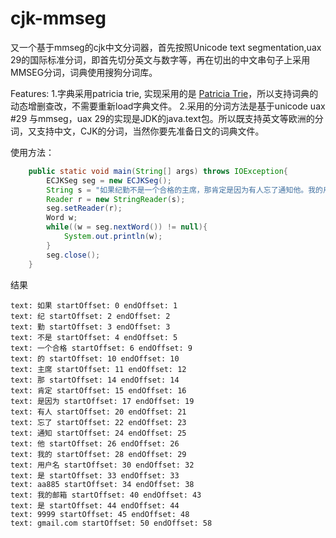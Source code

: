 # cjk-mmseg
又一个基于mmseg的cjk中文分词器，首先按照Unicode text segmentation,uax 29的国际标准分词，即首先切分英文与数字等，再在切出的中文串句子上采用MMSEG分词，词典使用搜狗分词库。

Features:
1.字典采用patricia trie, 实现采用的是 [Patricia Trie](https://github.com/rkapsi/patricia-trie)，所以支持词典的动态增删查改，不需要重新load字典文件。
2.采用的分词方法是基于unicode uax #29 与mmseg，uax 29的实现是JDK的java.text包。所以既支持英文等欧洲的分词，又支持中文，CJK的分词，当然你要先准备日文的词典文件。

使用方法：
```java
	public static void main(String[] args) throws IOException{
		ECJKSeg seg = new ECJKSeg();
		String s = "如果纪勤不是一个合格的主席，那肯定是因为有人忘了通知他。我的用户名是aa885,我的邮箱是9999@gmail.com.";
		Reader r = new StringReader(s);
		seg.setReader(r);
		Word w;
		while((w = seg.nextWord()) != null){
			System.out.println(w);
		}
		seg.close();
	}
```
结果
```
text: 如果 startOffset: 0 endOffset: 1
text: 纪 startOffset: 2 endOffset: 2
text: 勤 startOffset: 3 endOffset: 3
text: 不是 startOffset: 4 endOffset: 5
text: 一个合格 startOffset: 6 endOffset: 9
text: 的 startOffset: 10 endOffset: 10
text: 主席 startOffset: 11 endOffset: 12
text: 那 startOffset: 14 endOffset: 14
text: 肯定 startOffset: 15 endOffset: 16
text: 是因为 startOffset: 17 endOffset: 19
text: 有人 startOffset: 20 endOffset: 21
text: 忘了 startOffset: 22 endOffset: 23
text: 通知 startOffset: 24 endOffset: 25
text: 他 startOffset: 26 endOffset: 26
text: 我的 startOffset: 28 endOffset: 29
text: 用户名 startOffset: 30 endOffset: 32
text: 是 startOffset: 33 endOffset: 33
text: aa885 startOffset: 34 endOffset: 38
text: 我的邮箱 startOffset: 40 endOffset: 43
text: 是 startOffset: 44 endOffset: 44
text: 9999 startOffset: 45 endOffset: 48
text: gmail.com startOffset: 50 endOffset: 58
```